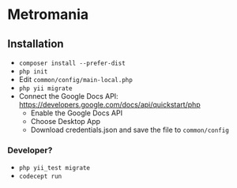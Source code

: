 # Metromania

## Installation

- `composer install --prefer-dist`
- `php init`
- Edit `common/config/main-local.php`
- `php yii migrate`
- Connect the Google Docs API: https://developers.google.com/docs/api/quickstart/php
    - Enable the Google Docs API
    - Choose Desktop App
    - Download credentials.json and save the file to `common/config`

### Developer?

- `php yii_test migrate`
- `codecept run`
